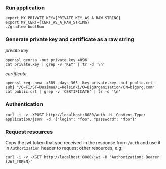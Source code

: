 ### Run application

```shell
export MY_PRIVATE_KEY={PRIVATE_KEY_AS_A_RAW_STRING}
export MY_CERT={CERT_AS_A_RAW_STRING}
./gradlew bootRun
```

### Generate private key and certificate as a raw string

*private key*

```shell
openssl genrsa -out private.key 4096
cat private.key | grep -v 'KEY' | tr -d '\n'
```

*certificate*

```shell
openssl req -new -x509 -days 365 -key private.key -out public.crt -subj "/C=FI/ST=Uusimaa/L=Helsinki/O=BigOrganisation/CN=bigorg.com"
cat public.crt | grep -v 'CERTIFICATE' | tr -d '\n'
```

### Authentication

```shell
curl -i -v -XPOST http://localhost:8080/auth -H 'Content-Type: application/json' -d '{"login": "foo", "password": "foo"}'
```

### Request resources

Copy the jwt token that you received in the response from `/auth` and use it in `Authorization` header to request other resources, e.g:

```shell
curl -i -v -XGET http://localhost:8080/jwt -H 'Authorization: Bearer {JWT_TOKEN}'
```